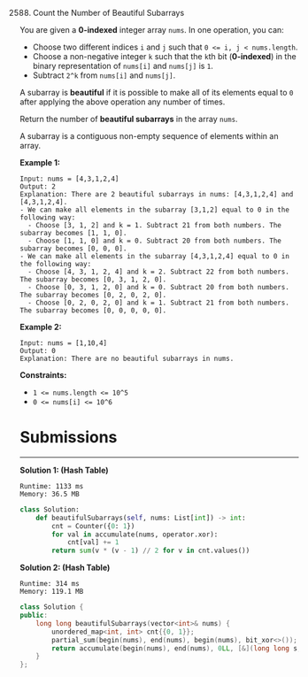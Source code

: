 2588. Count the Number of Beautiful Subarrays

You are given a **0-indexed** integer array `nums`. In one operation, you can:

* Choose two different indices `i` and `j` such that `0 <= i, j < nums.length`.
* Choose a non-negative integer `k` such that the `k`th bit (**0-indexed**) in the binary representation of `nums[i]` and `nums[j]` is `1`.
* Subtract `2^k` from `nums[i]` and `nums[j]`.

A subarray is **beautiful** if it is possible to make all of its elements equal to `0` after applying the above operation any number of times.

Return the number of **beautiful subarrays** in the array `nums`.

A subarray is a contiguous non-empty sequence of elements within an array.

 

**Example 1:**
```
Input: nums = [4,3,1,2,4]
Output: 2
Explanation: There are 2 beautiful subarrays in nums: [4,3,1,2,4] and [4,3,1,2,4].
- We can make all elements in the subarray [3,1,2] equal to 0 in the following way:
  - Choose [3, 1, 2] and k = 1. Subtract 21 from both numbers. The subarray becomes [1, 1, 0].
  - Choose [1, 1, 0] and k = 0. Subtract 20 from both numbers. The subarray becomes [0, 0, 0].
- We can make all elements in the subarray [4,3,1,2,4] equal to 0 in the following way:
  - Choose [4, 3, 1, 2, 4] and k = 2. Subtract 22 from both numbers. The subarray becomes [0, 3, 1, 2, 0].
  - Choose [0, 3, 1, 2, 0] and k = 0. Subtract 20 from both numbers. The subarray becomes [0, 2, 0, 2, 0].
  - Choose [0, 2, 0, 2, 0] and k = 1. Subtract 21 from both numbers. The subarray becomes [0, 0, 0, 0, 0].
```

**Example 2:**
```
Input: nums = [1,10,4]
Output: 0
Explanation: There are no beautiful subarrays in nums.
```

**Constraints:**

* `1 <= nums.length <= 10^5`
* `0 <= nums[i] <= 10^6`

# Submissions
---
**Solution 1: (Hash Table)**
```
Runtime: 1133 ms
Memory: 36.5 MB
```
```python
class Solution:
    def beautifulSubarrays(self, nums: List[int]) -> int:
        cnt = Counter({0: 1})
        for val in accumulate(nums, operator.xor):
            cnt[val] += 1
        return sum(v * (v - 1) // 2 for v in cnt.values())
```

**Solution 2: (Hash Table)**
```
Runtime: 314 ms
Memory: 119.1 MB
```
```c++
class Solution {
public:
    long long beautifulSubarrays(vector<int>& nums) {
        unordered_map<int, int> cnt{{0, 1}};
        partial_sum(begin(nums), end(nums), begin(nums), bit_xor<>());
        return accumulate(begin(nums), end(nums), 0LL, [&](long long s, int n){ return s + cnt[n]++; });
    }
};
```
